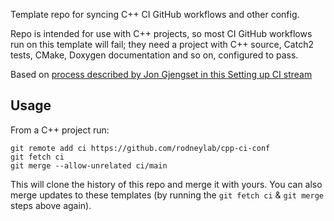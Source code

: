 Template repo for syncing C++ CI GitHub workflows and other config.

Repo is intended for use with C++ projects, so most CI GitHub workflows run on
this template will fail; they need a project with C++ source, Catch2 tests,
CMake, Doxygen documentation and so on, configured to pass.

Based on
[process described by Jon Gjengset in this Setting up CI stream](https://www.youtube.com/watch?v=xUH-4y92jPg)

## Usage

From a C++ project run:

```shell
git remote add ci https://github.com/rodneylab/cpp-ci-conf
git fetch ci
git merge --allow-unrelated ci/main
```

This will clone the history of this repo and merge it with yours. You can also
merge updates to these templates (by running the `git fetch ci` & `git merge`
steps above again).
